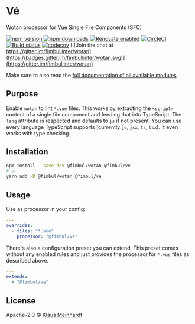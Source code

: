 # Vé

Wotan processor for Vue Single File Components (SFC)

[![npm version](https://img.shields.io/npm/v/@fimbul/ve.svg)](https://www.npmjs.com/package/@fimbul/ve)
[![npm downloads](https://img.shields.io/npm/dm/@fimbul/ve.svg)](https://www.npmjs.com/package/@fimbul/ve)
[![Renovate enabled](https://img.shields.io/badge/renovate-enabled-brightgreen.svg)](https://renovateapp.com/)
[![CircleCI](https://circleci.com/gh/fimbullinter/wotan/tree/master.svg?style=shield)](https://circleci.com/gh/fimbullinter/wotan/tree/master)
[![Build status](https://ci.appveyor.com/api/projects/status/a28dpupxvjljibq3/branch/master?svg=true)](https://ci.appveyor.com/project/ajafff/wotan/branch/master)
[![codecov](https://codecov.io/gh/fimbullinter/wotan/branch/master/graph/badge.svg)](https://codecov.io/gh/fimbullinter/wotan)
[![Join the chat at https://gitter.im/fimbullinter/wotan](https://badges.gitter.im/fimbullinter/wotan.svg)](https://gitter.im/fimbullinter/wotan)

Make sure to also read the [full documentation of all available modules](https://github.com/fimbullinter/wotan#readme).

## Purpose

Enable `wotan` to lint `*.vue` files. This works by extracting the `<script>` content of a single file component and feeding that into TypeScript.
The `lang` attribute is respected and defaults to `js` if not present. You can use every language TypeScript supports (currently `js`, `jsx`, `ts`, `tsx`).
It even works with type checking.


## Installation

```sh
npm install --save-dev @fimbul/wotan @fimbul/ve
# or
yarn add -D @fimbul/wotan @fimbul/ve
```

## Usage

Use as processor in your config:

```yaml
---
overrides:
  - files: "*.vue"
    processor: "@fimbul/ve"
```

There's also a configuration preset you can extend. This preset comes without any enabled rules and just provides the processor for `*.vue` files as described above.

```yaml
---
extends:
  - "@fimbul/ve"
```

## License

Apache-2.0 © [Klaus Meinhardt](https://github.com/ajafff)
